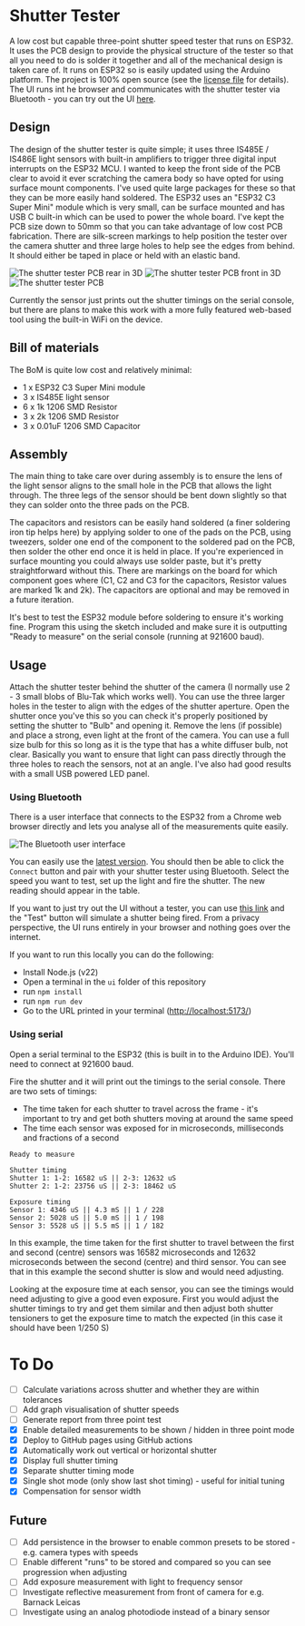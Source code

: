 # Shutter Tester

A low cost but capable three-point shutter speed tester that runs on ESP32. It uses the PCB design to provide the physical structure of the tester so that all you need to do is solder it together and all of the mechanical design is taken care of.
It runs on ESP32 so is easily updated using the Arduino platform. The project is 100% open source (see the [license file](LICENSE.md) for details).
The UI runs int he browser and communicates with the shutter tester via Bluetooth - you can try out the UI [here](https://bjpirt.github.io/shutter-tester/?demo=true).

## Design

The design of the shutter tester is quite simple; it uses three IS485E / IS486E light sensors with built-in amplifiers to trigger three digital input interrupts on the ESP32 MCU. I wanted to keep the front side of the PCB clear to avoid it ever scratching the camera body so have opted for using surface mount components. I've used quite large packages for these so that they can be more easily hand soldered. The ESP32 uses an "ESP32 C3 Super Mini" module which is very small, can be surface mounted and has USB C built-in which can be used to power the whole board. I've kept the PCB size down to 50mm so that you can take advantage of low cost PCB fabrication. There are silk-screen markings to help position the tester over the camera shutter and three large holes to help see the edges from behind. It should either be taped in place or held with an elastic band.

![The shutter tester PCB rear in 3D](./docs/images/rear-3d.jpg "The shutter tester PCB rear in 3D")
![The shutter tester PCB front in 3D](./docs/images/front-3d.jpg "The shutter tester PCB front in 3D")
![The shutter tester PCB](./docs/images/pcb.jpg "The shutter tester PCB")

Currently the sensor just prints out the shutter timings on the serial console, but there are plans to make this work with a more fully featured web-based tool using the built-in WiFi on the device.

## Bill of materials

The BoM is quite low cost and relatively minimal:

- 1 x ESP32 C3 Super Mini module
- 3 x IS485E light sensor
- 6 x 1k 1206 SMD Resistor
- 3 x 2k 1206 SMD Resistor
- 3 x 0.01uF 1206 SMD Capacitor

## Assembly

The main thing to take care over during assembly is to ensure the lens of the light sensor aligns to the small hole in the PCB that allows the light through. The three legs of the sensor should be bent down slightly so that they can solder onto the three pads on the PCB.

The capacitors and resistors can be easily hand soldered (a finer soldering iron tip helps here) by applying solder to one of the pads on the PCB, using tweezers, solder one end of the component to the soldered pad on the PCB, then solder the other end once it is held in place. If you're experienced in surface mounting you could always use solder paste, but it's pretty straightforward without this. There are markings on the board for which component goes where (C1, C2 and C3 for the capacitors, Resistor values are marked 1k and 2k). The capacitors are optional and may be removed in a future iteration.

It's best to test the ESP32 module before soldering to ensure it's working fine. Program this using the sketch included and make sure it is outputting "Ready to measure" on the serial console (running at 921600 baud).

## Usage

Attach the shutter tester behind the shutter of the camera (I normally use 2 - 3 small blobs of Blu-Tak which works well). You can use the three larger holes in the tester to align with the edges of the shutter aperture. Open the shutter once you've this so you can check it's properly positioned by setting the shutter to "Bulb" and opening it. Remove the lens (if possible) and place a strong, even light at the front of the camera. You can use a full size bulb for this so long as it is the type that has a white diffuser bulb, not clear. Basically you want to ensure that light can pass directly through the three holes to reach the sensors, not at an angle. I've also had good results with a small USB powered LED panel.

### Using Bluetooth

There is a user interface that connects to the ESP32 from a Chrome web browser directly and lets you analyse all of the measurements quite easily.

![The Bluetooth user interface](./docs/images/ui.jpg "The Bluetooth user interface")

You can easily use the [latest version](https://bjpirt.github.io/shutter-tester/). You should then be able to click the `Connect` button and pair with your shutter tester using Bluetooth. Select the speed you want to test, set up the light and fire the shutter. The new reading should appear in the table.

If you want to just try out the UI without a tester, you can use [this link](https://bjpirt.github.io/shutter-tester/?demo=true) and the "Test" button will simulate a shutter being fired. From a privacy perspective, the UI runs entirely in your browser and nothing goes over the internet.

If you want to run this locally you can do the following:

- Install Node.js (v22)
- Open a terminal in the `ui` folder of this repository
- run `npm install`
- run `npm run dev`
- Go to the URL printed in your terminal ([http://localhost:5173/](http://localhost:5173/))

### Using serial

Open a serial terminal to the ESP32 (this is built in to the Arduino IDE). You'll need to connect at 921600 baud.

Fire the shutter and it will print out the timings to the serial console. There are two sets of timings:

- The time taken for each shutter to travel across the frame - it's important to try and get both shutters moving at around the same speed
- The time each sensor was exposed for in microseconds, milliseconds and fractions of a second

```
Ready to measure

Shutter timing
Shutter 1: 1-2: 16582 uS || 2-3: 12632 uS
Shutter 2: 1-2: 23756 uS || 2-3: 18462 uS

Exposure timing
Sensor 1: 4346 uS || 4.3 mS || 1 / 228
Sensor 2: 5028 uS || 5.0 mS || 1 / 198
Sensor 3: 5528 uS || 5.5 mS || 1 / 182
```

In this example, the time taken for the first shutter to travel between the first and second (centre) sensors was 16582 microseconds and 12632 microseconds between the second (centre) and third sensor. You can see that in this example the second shutter is slow and would need adjusting.

Looking at the exposure time at each sensor, you can see the timings would need adjusting to give a good even exposure. First you would adjust the shutter timings to try and get them similar and then adjust both shutter tensioners to get the exposure time to match the expected (in this case it should have been 1/250 S)

# To Do

- [ ] Calculate variations across shutter and whether they are within tolerances
- [ ] Add graph visualisation of shutter speeds
- [ ] Generate report from three point test
- [x] Enable detailed measurements to be shown / hidden in three point mode
- [x] Deploy to GitHub pages using GitHub actions
- [x] Automatically work out vertical or horizontal shutter
- [x] Display full shutter timing
- [x] Separate shutter timing mode
- [x] Single shot mode (only show last shot timing) - useful for initial tuning
- [x] Compensation for sensor width

## Future

- [ ] Add persistence in the browser to enable common presets to be stored - e.g. camera types with speeds
- [ ] Enable different "runs" to be stored and compared so you can see progression when adjusting
- [ ] Add exposure measurement with light to frequency sensor
- [ ] Investigate reflective measurement from front of camera for e.g. Barnack Leicas
- [ ] Investigate using an analog photodiode instead of a binary sensor
